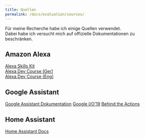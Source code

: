```yaml
---
title: Quellen
permalink: /docs/evaluation/sources/
---
```


Für meine Recherche habe ich einige Quellen verwendet.  
Dabei habe ich versucht mich auf offizielle Dokumentationen zu beschränken.  

## Amazon Alexa

[Alexa Skills Kit](https://developer.amazon.com/en-US/docs/alexa/ask-overviews/what-is-the-alexa-skills-kit.html)  
[Alexa Dev Course (Ger)](https://www.youtube.com/playlist?list=PL2KJmkHeYQTNIYkWM6E4hMXZMk9PRYYn3)  
[Alexa Dev Course (Eng)](https://www.youtube.com/playlist?list=PL2KJmkHeYQTO65ko4I--OC-7CC_Cjg8sS)

## Google Assistant

[Google Assistant Dokumentation](https://developers.google.com/assistant)
[Google I/O'19](https://www.youtube.com/watch?v=dpNrq_wiqGs&t=1s)
[Behind the Actions](https://www.youtube.com/playlist?list=PLOU2XLYxmsIKP4Hh9gQO54naZ8V7mDEQi)

## Home Assistant

[Home Assistant Docs](https://developers.home-assistant.io/docs/development_index)